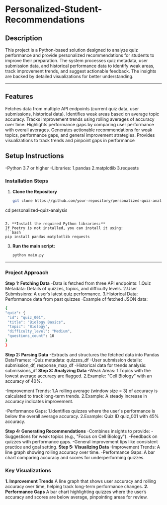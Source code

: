 # **Personalized-Student-Recommendations**

## **Description**
This project is a Python-based solution designed to analyze quiz performance and provide personalized recommendations for students to improve their preparation. The system processes quiz metadata, user submission data, and historical performance data to identify weak areas, track improvement trends, and suggest actionable feedback. The insights are backed by detailed visualizations for better understanding.

---

## **Features**
Fetches data from multiple API endpoints (current quiz data, user submissions, historical data).
Identifies weak areas based on average topic accuracy.
Tracks improvement trends using rolling averages of accuracy over time.
Highlights performance gaps by comparing user performance with overall averages.
Generates actionable recommendations for weak topics, performance gaps, and general improvement strategies.
Provides visualizations to track trends and pinpoint gaps in performance


## **Setup Instructions**
-Python 3.7 or higher
-Libraries:
    1.pandas
    2.matplotlib
    3.requests


### **Installation Steps**
1. **Clone the Repository**
   ```bash
   git clone https://github.com/your-repository/personalized-quiz-analysis.git
  cd personalized-quiz-analysis
   ```

2. **Install the required Python libraries:**
   If Poetry is not installed, you can install it using:
   ```bash
   pip install pandas matplotlib requests
   ```
  

3. **Run the main script:**
   ```bash
   python main.py
   ```

---



### **Project Approach**
**Step 1: Fetching Data**
-Data is fetched from three API endpoints:
1.Quiz Metadata: Details of quizzes, topics, and difficulty levels.
2.User Submissions: A user’s latest quiz performance.
3.Historical Data: Performance data from past quizzes
-Example of fetched JSON data:
   ```bash
  {
  "quiz": {
    "id": "quiz_001",
    "title": "Biology Basics",
    "topic": "Biology",
    "difficulty_level": "Medium",
    "questions_count": 10
  }
}
   ```
**Step 2: Parsing Data**
-Extracts and structures the fetched data into Pandas DataFrames:
-Quiz metadata: quizzes_df
-User submission details: submission_df, response_map_df
-Historical data for trends analysis: submissions_df
**Step 3: Analyzing Data**
-Weak Areas:
1.Topics with the lowest average accuracy are flagged.
2.Example: "Cell Biology" with an accuracy of 40%.

-Improvement Trends:
1.A rolling average (window size = 3) of accuracy is calculated to track long-term trends.
2.Example: A steady increase in accuracy indicates improvement.

-Performance Gaps:
1.Identifies quizzes where the user's performance is below the overall average accuracy.
2.Example: Quiz ID quiz_001 with 45% accuracy.

**Step 4: Generating Recommendations**
-Combines insights to provide:
-Suggestions for weak topics (e.g., "Focus on Cell Biology").
-Feedback on quizzes with performance gaps.
-General improvement tips like consistent practice and goal setting.
**Step 5: Visualizing Data**
-Improvement Trends: A line graph showing rolling accuracy over time.
-Performance Gaps: A bar chart comparing accuracy and scores for underperforming quizzes.



### **Key Visualizations**
**1. Improvement Trends**
A line graph that shows user accuracy and rolling accuracy over time, helping track long-term performance changes.
**2. Performance Gaps**
A bar chart highlighting quizzes where the user’s accuracy and scores are below average, pinpointing areas for review.



